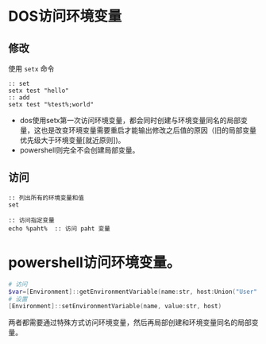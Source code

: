 
# DOS访问环境变量
## 修改
使用 `setx` 命令
``` batch
:: set
setx test "hello"
:: add
setx test "%test%;world"
```
- dos使用setx第一次访问环境变量，都会同时创建与环境变量同名的局部变量，这也是改变环境变量需要重启才能输出修改之后值的原因（旧的局部变量优先级大于环境变量\[就近原则])。
- powershell则完全不会创建局部变量。

## 访问
```batch
:: 列出所有的环境变量和值
set

:: 访问指定变量
echo %paht%  :: 访问 paht 变量
```


# powershell访问环境变量。
``` powershell
# 访问
$var=[Environment]::getEnvironmentVariable(name:str, host:Union("User"|"Machine"))
# 设置
[Environment]::setEnvironmentVariable(name, value:str, host)
```
两者都需要通过特殊方式访问环境变量，然后再局部创建和环境变量同名的局部变量。